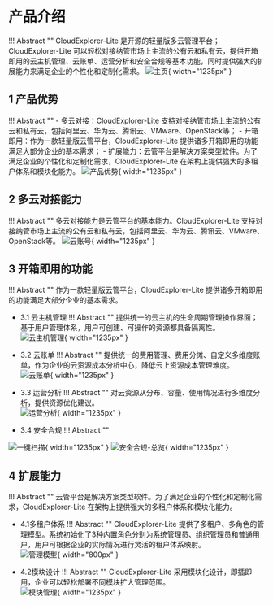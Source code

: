 # 产品介绍

!!! Abstract ""
    CloudExplorer-Lite 是开源的轻量版多云管理平台；   
    CloudExplorer-Lite 可以轻松对接纳管市场上主流的公有云和私有云，提供开箱即用的云主机管理、云账单、运营分析和安全合规等基本功能，同时提供强大的扩展能力来满足企业的个性化和定制化需求。 
![主页](./img/index/主页.png){ width="1235px" }


## 1 产品优势

!!! Abstract ""
    - 多云对接：CloudExplorer-Lite 支持对接纳管市场上主流的公有云和私有云，包括阿里云、华为云、腾讯云、VMware、OpenStack等；
    - 开箱即用：作为一款轻量版云管平台，CloudExplorer-Lite 提供诸多开箱即用的功能满足大部分企业的基本需求；
    - 扩展能力：云管平台是解决方案类型软件。为了满足企业的个性化和定制化需求，CloudExplorer-Lite 在架构上提供强大的多租户体系和模块化能力。
![产品优势](./img/index/产品优势.png){ width="1235px" }  
## 2 多云对接能力
!!! Abstract ""
    多云对接能力是云管平台的基本能力。CloudExplorer-Lite 支持对接纳管市场上主流的公有云和私有云，包括阿里云、华为云、腾讯云、VMware、OpenStack等。
![云账号](./img/index/云账号.png){ width="1235px" }

## 3 开箱即用的功能
!!! Abstract "" 
    作为一款轻量版云管平台，CloudExplorer-Lite 提供诸多开箱即用的功能满足大部分企业的基本需求。

-  3.1 云主机管理
!!! Abstract "" 
    提供统一的云主机的生命周期管理操作界面；基于用户管理体系，用户可创建、可操作的资源都具备隔离性。
![云主机管理](./img/index/云主机管理.png){ width="1235px" }

-  3.2 云账单
!!! Abstract "" 
    提供统一的费用管理、费用分摊、自定义多维度账单，作为企业的云资源成本分析中心，降低云上资源成本管理难度。    
![云账单](./img/index/云账单.png){ width="1235px" }

-  3.3 运营分析
!!! Abstract "" 
    对云资源从分布、容量、使用情况进行多维度分析，提供资源优化建议。    
![运营分析](./img/index/运营分析.png){ width="1235px" }

-  3.4 安全合规
!!! Abstract "" 
    
      
![一键扫描](./img/index/安全合规-一键扫描.png){ width="1235px" }
![安全合规-总览](./img/index/安全合规-总览.png){ width="1235px" }

## 4 扩展能力
!!! Abstract "" 
    云管平台是解决方案类型软件。为了满足企业的个性化和定制化需求，CloudExplorer-Lite 在架构上提供强大的多租户体系和模块化能力。

-  4.1多租户体系
!!! Abstract "" 
    CloudExplorer-Lite 提供了多租户、多角色的管理模型。系统初始化了3种内置角色分别为系统管理员、组织管理员和普通用户，用户可根据企业的实际情况进行灵活的租户体系映射。  
![管理模型](./img/index/管理模型.png){ width="800px" }

-  4.2模块设计
!!! Abstract "" 
    CloudExplorer-Lite 采用模块化设计，即插即用，企业可以轻松部署不同模块扩大管理范围。  
![模块管理](./img/index/模块管理.png){ width="1235px" }